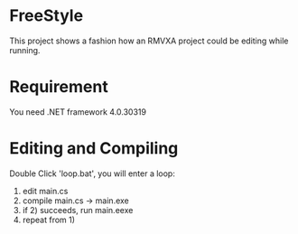 FreeStyle
=========
This project shows a fashion how an RMVXA project could be editing while running.

Requirement
===
You need .NET framework 4.0.30319

Editing and Compiling
===
Double Click 'loop.bat', you will enter a loop: <BR>
  1) edit main.cs<BR>
  2) compile main.cs -> main.exe<BR>
  3) if 2) succeeds, run main.eexe<BR>
  4) repeat from 1)<BR>

